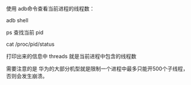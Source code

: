 使用 adb命令查看当前进程的线程数：

 adb shell

ps 查找当前 pid

cat /proc/pid/status

打印出来的信息中 threads 就是当前进程中包含的线程数



需要注意的是 华为的大部分机型就是限制一个进程中最多只能开500个子线程，否则会发生崩溃。
